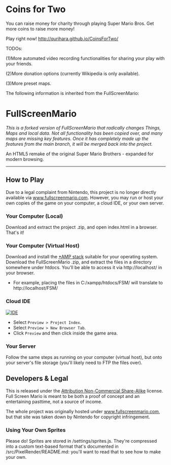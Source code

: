 Coins for Two 
===============
You can raise money for charity through playing Super Mario Bros. Get more coins to raise more money!

Play right now!
http://qurihara.github.io/CoinsForTwo/

TODOs:

(1)More automated video recording functionalities for sharing your play with your friends.

(2)More donation options (currently Wikipedia is only available).

(3)More preset maps.


The following information is inherited from the FullScreenMario:

FullScreenMario
===============

*This is a forked version of FullScreenMario that radically changes Things, Maps and local data. Not all functionality has been copied over, and many maps are missing key features. Once it has completely made up the features from the main branch, it will be merged back into the project.*

An HTML5 remake of the original Super Mario Brothers - expanded for modern browsing.

------------------------------------------------------------------------------------

## How to Play

Due to a legal complaint from Nintendo, this project is no longer directly available via www.fullscreenmario.com.
However, you may run or host your own copies of the game on your computer, a cloud IDE, or your own server.

### Your Computer (Local)

Download and extract the project .zip, and open index.html in a browser. That's it!

### Your Computer (Virtual Host)

Download and install the <a href='http://www.apachefriends.org/en/xampp.html'>*AMP stack</a> suitable for your operating system.
Download the FullScreenMario .zip, and extract the files in a directory somewhere under htdocs. You'll be able to access it via http://localhost/ in your browser.

* For example, placing the files in C:/xampp/htdocs/FSM/ will translate to http://localhost/FSM/

### Cloud IDE

[![IDE](https://codio-public.s3.amazonaws.com/sharing/demo-in-ide.png)](https://codio.com/p/create/?from_github=Diogenesthecynic/FullScreenMario-JSON)

* Select `Preview > Project Index`.
* Select `Preview > New Browser Tab`.
* Click `Preview` and then click inside the game area.

### Your Server

Follow the same steps as running on your computer (virtual host), but onto your server's file storage (you'll likely need to FTP the files over).


## Developers & Legal

This is released under the <a href="http://creativecommons.org/licenses/by-nc-sa/3.0/">Attribution Non-Commercial Share-Alike</a> license. Full Screen Mario is meant to be both a proof of concept and an entertaining pasttime, not a source of income</a>.

The whole project was originally hosted under www.fullscreenmario.com, but that site was taken down by Nintendo for copyright infringement.

### Using Your Own Sprites

Please do! Sprites are stored in /settings/sprites.js. They're compressed into a custom text-based format that's documented in /src/PixelRender/README.md: you'll want to read that to see how to make your own. 